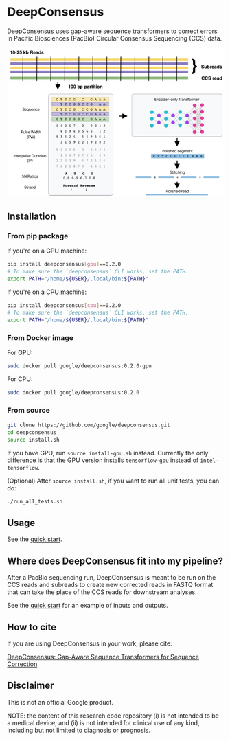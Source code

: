 # DeepConsensus

DeepConsensus uses gap-aware sequence transformers to correct errors in Pacific
Biosciences (PacBio) Circular Consensus Sequencing (CCS) data.

![DeepConsensus overview diagram](https://raw.githubusercontent.com/google/deepconsensus/main/docs/images/pipeline_figure.png)

## Installation

### From pip package

If you're on a GPU machine:

```bash
pip install deepconsensus[gpu]==0.2.0
# To make sure the `deepconsensus` CLI works, set the PATH:
export PATH="/home/${USER}/.local/bin:${PATH}"
```

If you're on a CPU machine:

```bash
pip install deepconsensus[cpu]==0.2.0
# To make sure the `deepconsensus` CLI works, set the PATH:
export PATH="/home/${USER}/.local/bin:${PATH}"
```

### From Docker image

For GPU:

```bash
sudo docker pull google/deepconsensus:0.2.0-gpu
```

For CPU:

```bash
sudo docker pull google/deepconsensus:0.2.0
```

### From source

```bash
git clone https://github.com/google/deepconsensus.git
cd deepconsensus
source install.sh
```

If you have GPU, run `source install-gpu.sh` instead. Currently the only
difference is that the GPU version installs `tensorflow-gpu` instead of
`intel-tensorflow`.

(Optional) After `source install.sh`, if you want to run all unit tests, you can
do:

```bash
./run_all_tests.sh
```

## Usage

See the [quick start](https://github.com/google/deepconsensus/blob/main/docs/quick_start.md).

## Where does DeepConsensus fit into my pipeline?

After a PacBio sequencing run, DeepConsensus is meant to be run on the CCS reads
and subreads to create new corrected reads in FASTQ format that can take the
place of the CCS reads for downstream analyses.

See the [quick start](https://github.com/google/deepconsensus/blob/main/docs/quick_start.md)
for an example of inputs and outputs.

## How to cite

If you are using DeepConsensus in your work, please cite:

[DeepConsensus: Gap-Aware Sequence Transformers for Sequence Correction](https://www.biorxiv.org/content/10.1101/2021.08.31.458403v1)

## Disclaimer

This is not an official Google product.

NOTE: the content of this research code repository (i) is not intended to be a
medical device; and (ii) is not intended for clinical use of any kind, including
but not limited to diagnosis or prognosis.
